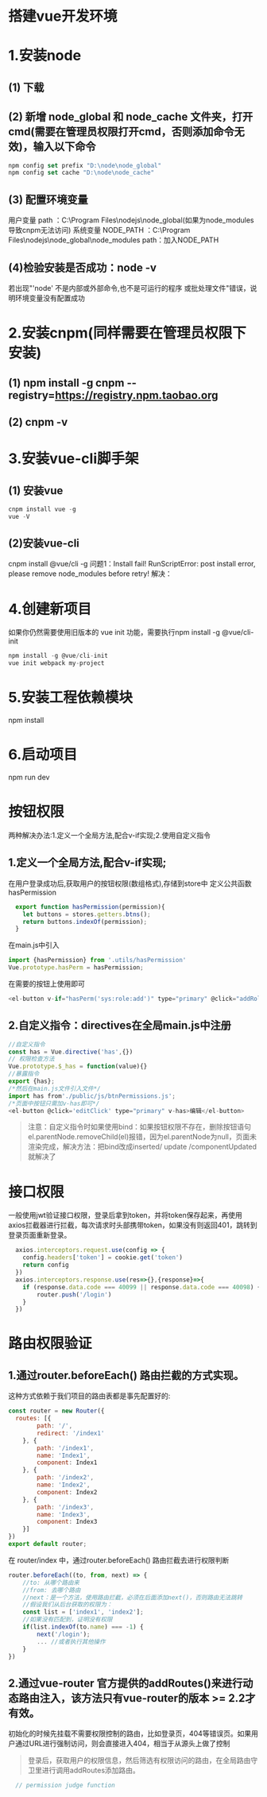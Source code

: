 # 搭建vue开发环境
# 1.安装node
## (1) 下载
## (2) 新增 node_global 和 node_cache 文件夹，打开cmd(需要在管理员权限打开cmd，否则添加命令无效)，输入以下命令
  ```js
  npm config set prefix "D:\node\node_global"
  npm config set cache "D:\node\node_cache"
  ```
## (3) 配置环境变量
  用户变量 path ：C:\Program Files\nodejs\node_global(如果为node_modules导致cnpm无法访问)
  系统变量 NODE_PATH ：C:\Program Files\nodejs\node_global\node_modules
  path：加入NODE_PATH
## (4)检验安装是否成功：node -v
  若出现"'node' 不是内部或外部命令,也不是可运行的程序 或批处理文件"错误，说明环境变量没有配置成功
# 2.安装cnpm(同样需要在管理员权限下安装)
## (1) npm install -g cnpm --registry=https://registry.npm.taobao.org
## (2) cnpm -v 
# 3.安装vue-cli脚手架
## (1) 安装vue
 ```js
 cnpm install vue -g
 vue -V
  ```
## (2)安装vue-cli
  cnpm install @vue/cli -g
问题1：Install fail! RunScriptError: post install error, please remove node_modules before retry!
解决：
# 4.创建新项目
  如果你仍然需要使用旧版本的 vue init 功能，需要执行npm install -g @vue/cli-init
  ```js
  npm install -g @vue/cli-init
  vue init webpack my-project
  ```
# 5.安装工程依赖模块
  npm install
# 6.启动项目
  npm run dev
# 按钮权限
两种解决办法:1.定义一个全局方法,配合v-if实现;2.使用自定义指令
## 1.定义一个全局方法,配合v-if实现;
在用户登录成功后,获取用户的按钮权限(数组格式),存储到store中
定义公共函数hasPermission
```js
  export function hasPermission(permission){
    let buttons = stores.getters.btns();
    return buttons.indexOf(permission);
  }
```
在main.js中引入
```js
import {hasPermission} from '.utils/hasPermission'
Vue.prototype.hasPerm = hasPermission;
```
在需要的按钮上使用即可
```js
<el-button v-if="hasPerm('sys:role:add')" type="primary" @click="addRole">
```
## 2.自定义指令：directives在全局main.js中注册
```js
//自定义指令
const has = Vue.directive('has',{})
// 权限检查方法
Vue.prototype.$_has = function(value){}
//暴露指令
export {has};
/*然后在main.js文件引入文件*/
import has from'./public/js/btnPermissions.js';
/*页面中按钮只需加v-has即可*/
<el-button @click='editClick' type="primary" v-has>编辑</el-button>
```
> 注意：自定义指令时如果使用bind：如果按钮权限不存在，删除按钮语句el.parentNode.removeChild(el)报错，因为el.parentNode为null，页面未渲染完成，解决方法：把bind改成inserted/ update /componentUpdated 就解决了
# 接口权限
一般使用jwt验证接口权限，登录后拿到token，并将token保存起来，再使用axios拦截器进行拦截，每次请求时头部携带token，如果没有则返回401，跳转到登录页面重新登录。
```js
  axios.interceptors.request.use(config => {
    config.headers['token'] = cookie.get('token')
    return config
  })
  axios.interceptors.response.use(res=>{},{response}=>{
    if (response.data.code === 40099 || response.data.code === 40098) { //token过期或者错误
        router.push('/login')
    }
  })
```
# 路由权限验证
## 1.通过router.beforeEach() 路由拦截的方式实现。
这种方式依赖于我们项目的路由表都是事先配置好的:
```js
const router = new Router({
  routes: [{
        path: '/',
        redirect: '/index1'
    }, {
        path: '/index1',
        name: 'Index1',
        component: Index1
    }, {
        path: '/index2',
        name: 'Index2',
        component: Index2
    }, {
        path: '/index3',
        name: 'Index3',
        component: Index3
    }]
})
export default router;
```
在 router/index 中，通过router.beforeEach() 路由拦截去进行权限判断
```js
router.beforeEach((to, from, next) => {
    //to: 从哪个路由来
    //from: 去哪个路由
    //next：是一个方法，使用路由拦截，必须在后面添加next()，否则路由无法跳转
    //假设我们从后台获取的权限为：
    const list = ['index1', 'index2'];
    //如果没有匹配到，证明没有权限
    if(list.indexOf(to.name) === -1) {
        next('/login');
        ... //或者执行其他操作
    }
})
```
## 2.通过vue-router 官方提供的addRoutes()来进行动态路由注入，该方法只有vue-router的版本 >= 2.2才有效。
初始化的时候先挂载不需要权限控制的路由，比如登录页，404等错误页。如果用户通过URL进行强制访问，则会直接进入404，相当于从源头上做了控制
> 登录后，获取用户的权限信息，然后筛选有权限访问的路由，在全局路由守卫里进行调用addRoutes添加路由。
```js
  // permission judge function
  
```
